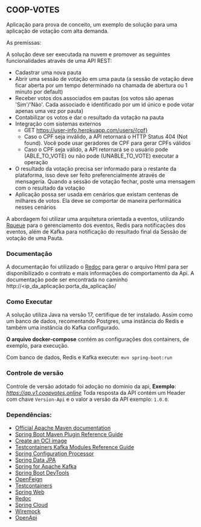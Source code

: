 ## COOP-VOTES

Aplicação para prova de conceito, um exemplo de solução para uma aplicação de votação com alta
demanda.

As premissas:

A solução deve ser executada na nuvem e promover as seguintes funcionalidades através de uma API REST:

* Cadastrar uma nova pauta
* Abrir uma sessão de votação em uma pauta (a sessão de votação deve ficar aberta por um tempo determinado na chamada de abertura ou 1 minuto por default)
* Receber votos dos associados em pautas (os votos são apenas 'Sim'/'Não'. Cada associado é identificado por um id único e pode votar apenas uma vez por pauta)
* Contabilizar os votos e dar o resultado da votação na pauta
* Integração com sistemas externos
    * GET https://user-info.herokuapp.com/users/{cpf}
    * Caso o CPF seja inválido, a API retornará o HTTP Status 404 (Not found). Você pode usar geradores de CPF para gerar CPFs válidos
    * Caso o CPF seja válido, a API retornará se o usuário pode (ABLE_TO_VOTE) ou não pode (UNABLE_TO_VOTE) executar a operação
* O resultado da votação precisa ser informado para o restante da plataforma, isso deve ser feito preferencialmente através de mensageria. Quando a sessão de votação fechar, poste uma mensagem com o resultado da votação
* Aplicação possa ser usada em cenários que existam centenas de milhares de votos. Ela deve se comportar de maneira performática nesses cenários

A abordagem foi utilizar uma arquitetura orientada a eventos, utilizando [Rqueue](https://github.com/sonus21/rqueue)
para o gerenciamento dos eventos, Redis para notificações dos eventos, além de Kafka para notificação do resultado
final da Sessão de votação de uma Pauta.

### Documentação
A documentação foi utilizado o [Redoc](https://github.com/Redocly/redoc) para gerar o arquivo Html para
ser disponibilizado o contrato e mais informações do comportamento da Api.
A documentação pode ser encontrada no caminho http://<ip_da_aplicação:porta_da_aplicação/

### Como Executar

A solução utiliza Java na versão 17, certifique de ter instalado. Assim como um banco de dados, recomentando
Postgres, uma instância do Redis e também uma instância do Kafka configurado.

__O arquivo docker-compose__ contém as configurações dos containers, de exemplo, para execução.

Com banco de dados, Redis e Kafka execute: ``mvn spring-boot:run``

### Controle de versão
Controle de versão adotado foi adoção no dominio da api, **Exemplo**: _https://ap.v1.coopvotes.online_
Toda resposta da API contém um Header com chave `Version-Api`  e o valor a versão da API exemplo: `1.0.0`.

### Dependências:

* [Official Apache Maven documentation](https://maven.apache.org/guides/index.html)
* [Spring Boot Maven Plugin Reference Guide](https://docs.spring.io/spring-boot/docs/2.5.6/maven-plugin/reference/html/)
* [Create an OCI image](https://docs.spring.io/spring-boot/docs/2.5.6/maven-plugin/reference/html/#build-image)
* [Testcontainers Kafka Modules Reference Guide](https://www.testcontainers.org/modules/kafka/)
* [Spring Configuration Processor](https://docs.spring.io/spring-boot/docs/2.5.6/reference/htmlsingle/#configuration-metadata-annotation-processor)
* [Spring Data JPA](https://docs.spring.io/spring-boot/docs/2.5.6/reference/htmlsingle/#boot-features-jpa-and-spring-data)
* [Spring for Apache Kafka](https://docs.spring.io/spring-boot/docs/2.5.6/reference/htmlsingle/#boot-features-kafka)
* [Spring Boot DevTools](https://docs.spring.io/spring-boot/docs/2.5.6/reference/htmlsingle/#using-boot-devtools)
* [OpenFeign](https://docs.spring.io/spring-cloud-openfeign/docs/current/reference/html/)
* [Testcontainers](https://www.testcontainers.org/)
* [Spring Web](https://docs.spring.io/spring-boot/docs/2.5.6/reference/htmlsingle/#boot-features-developing-web-applications)
* [Redoc](https://github.com/Redocly/redoc)
* [Spring Cloud](https://spring.io/projects/spring-cloud)
* [Wiremock](http://wiremock.org/)
* [OpenApi](https://www.openapis.org/)